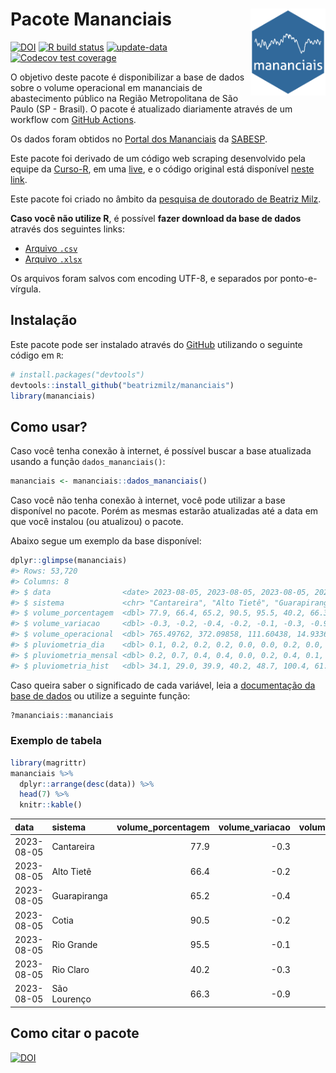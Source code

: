 
<!-- README.md is generated from README.Rmd. Please edit that file -->

# Pacote Mananciais <img src="man/figures/hexlogo.png" align="right" width = "120px"/>

<!-- badges: start -->

[![DOI](https://zenodo.org/badge/DOI/10.5281/zenodo.4733056.svg)](https://doi.org/10.5281/zenodo.4733056)
[![R build
status](https://github.com/beatrizmilz/mananciais/workflows/R-CMD-check/badge.svg)](https://github.com/beatrizmilz/mananciais/actions)
[![update-data](https://github.com/beatrizmilz/mananciais/actions/workflows/2-update_data.yaml/badge.svg)](https://github.com/beatrizmilz/mananciais/actions/workflows/2-update_data.yaml)
[![Codecov test
coverage](https://codecov.io/gh/beatrizmilz/mananciais/branch/master/graph/badge.svg)](https://codecov.io/gh/beatrizmilz/mananciais?branch=master)
<!-- badges: end -->

O objetivo deste pacote é disponibilizar a base de dados sobre o volume
operacional em mananciais de abastecimento público na Região
Metropolitana de São Paulo (SP - Brasil). O pacote é atualizado
diariamente através de um workflow com [GitHub
Actions](https://github.com/beatrizmilz/mananciais/actions).

Os dados foram obtidos no [Portal dos
Mananciais](http://mananciais.sabesp.com.br/Situacao) da
[SABESP](http://site.sabesp.com.br/site/Default.aspx).

Este pacote foi derivado de um código web scraping desenvolvido pela
equipe da [Curso-R](https://www.curso-r.com/), em uma
[live](https://youtu.be/jvZIxrMmOcQ), e o código original está
disponível [neste
link](https://github.com/curso-r/lives/blob/master/drafts/20200730_scraper_sabesp.R).

Este pacote foi criado no âmbito da [pesquisa de doutorado de Beatriz
Milz](https://beatrizmilz.github.io/tese/).

**Caso você não utilize R**, é possível **fazer download da base de
dados** através dos seguintes links:

- [Arquivo
  `.csv`](https://github.com/beatrizmilz/mananciais/raw/master/inst/extdata/mananciais.csv)
- [Arquivo
  `.xlsx`](https://github.com/beatrizmilz/mananciais/blob/master/inst/extdata/mananciais.xlsx?raw=true)

Os arquivos foram salvos com encoding UTF-8, e separados por
ponto-e-vírgula.

## Instalação

Este pacote pode ser instalado através do [GitHub](https://github.com/)
utilizando o seguinte código em `R`:

``` r
# install.packages("devtools")
devtools::install_github("beatrizmilz/mananciais")
library(mananciais)
```

## Como usar?

Caso você tenha conexão à internet, é possível buscar a base atualizada
usando a função `dados_mananciais()`:

``` r
mananciais <- mananciais::dados_mananciais() 
```

Caso você não tenha conexão à internet, você pode utilizar a base
disponível no pacote. Porém as mesmas estarão atualizadas até a data em
que você instalou (ou atualizou) o pacote.

Abaixo segue um exemplo da base disponível:

``` r
dplyr::glimpse(mananciais)
#> Rows: 53,720
#> Columns: 8
#> $ data                <date> 2023-08-05, 2023-08-05, 2023-08-05, 2023-08-05, 2…
#> $ sistema             <chr> "Cantareira", "Alto Tietê", "Guarapiranga", "Cotia…
#> $ volume_porcentagem  <dbl> 77.9, 66.4, 65.2, 90.5, 95.5, 40.2, 66.3, 78.2, 66…
#> $ volume_variacao     <dbl> -0.3, -0.2, -0.4, -0.2, -0.1, -0.3, -0.9, -0.1, -0…
#> $ volume_operacional  <dbl> 765.49762, 372.09858, 111.60438, 14.93361, 107.103…
#> $ pluviometria_dia    <dbl> 0.1, 0.2, 0.2, 0.2, 0.0, 0.0, 0.2, 0.0, 0.2, 0.0, …
#> $ pluviometria_mensal <dbl> 0.2, 0.7, 0.4, 0.4, 0.0, 0.2, 0.4, 0.1, 0.5, 0.2, …
#> $ pluviometria_hist   <dbl> 34.1, 29.0, 39.9, 40.2, 48.7, 100.4, 61.3, 34.1, 2…
```

Caso queira saber o significado de cada variável, leia a [documentação
da base de
dados](https://beatrizmilz.github.io/mananciais/reference/mananciais.html)
ou utilize a seguinte função:

``` r
?mananciais::mananciais
```

### Exemplo de tabela

``` r
library(magrittr)
mananciais %>% 
  dplyr::arrange(desc(data)) %>% 
  head(7) %>%
  knitr::kable()
```

| data       | sistema      | volume_porcentagem | volume_variacao | volume_operacional | pluviometria_dia | pluviometria_mensal | pluviometria_hist |
|:-----------|:-------------|-------------------:|----------------:|-------------------:|-----------------:|--------------------:|------------------:|
| 2023-08-05 | Cantareira   |               77.9 |            -0.3 |          765.49762 |              0.1 |                 0.2 |              34.1 |
| 2023-08-05 | Alto Tietê   |               66.4 |            -0.2 |          372.09858 |              0.2 |                 0.7 |              29.0 |
| 2023-08-05 | Guarapiranga |               65.2 |            -0.4 |          111.60438 |              0.2 |                 0.4 |              39.9 |
| 2023-08-05 | Cotia        |               90.5 |            -0.2 |           14.93361 |              0.2 |                 0.4 |              40.2 |
| 2023-08-05 | Rio Grande   |               95.5 |            -0.1 |          107.10315 |              0.0 |                 0.0 |              48.7 |
| 2023-08-05 | Rio Claro    |               40.2 |            -0.3 |            5.49469 |              0.0 |                 0.2 |             100.4 |
| 2023-08-05 | São Lourenço |               66.3 |            -0.9 |           58.86521 |              0.2 |                 0.4 |              61.3 |

## Como citar o pacote

[![DOI](https://zenodo.org/badge/DOI/10.5281/zenodo.4733056.svg)](https://doi.org/10.5281/zenodo.4733056)
